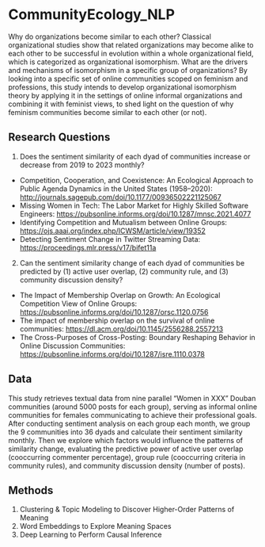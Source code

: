 # CommunityEcology_NLP

Why do organizations become similar to each other? Classical organizational studies show that related organizations may become alike to each other to be successful in evolution within a whole organizational field, which is categorized as organizational isomorphism. What are the drivers and mechanisms of isomorphism in a specific group of organizations? By looking into a specific set of online communities scoped on feminism and professions, this study intends to develop organizational isomorphism theory by applying it in the settings of online informal organizations and combining it with feminist views, to shed light on the question of why feminism communities become similar to each other (or not). 

## Research Questions

1. Does the sentiment similarity of each dyad of communities increase or decrease from 2019 to 2023 monthly?
-	Competition, Cooperation, and Coexistence: An Ecological Approach to Public Agenda Dynamics in the United States (1958–2020): http://journals.sagepub.com/doi/10.1177/00936502221125067
-	Missing Women in Tech: The Labor Market for Highly Skilled Software Engineers: https://pubsonline.informs.org/doi/10.1287/mnsc.2021.4077
-	Identifying Competition and Mutualism between Online Groups: https://ojs.aaai.org/index.php/ICWSM/article/view/19352
-	Detecting Sentiment Change in Twitter Streaming Data: https://proceedings.mlr.press/v17/bifet11a



2. Can the sentiment similarity change of each dyad of communities be predicted by (1) active user overlap, (2) community rule, and (3) community discussion density?
-	The Impact of Membership Overlap on Growth: An Ecological Competition View of Online Groups: https://pubsonline.informs.org/doi/10.1287/orsc.1120.0756
-	The impact of membership overlap on the survival of online communities: https://dl.acm.org/doi/10.1145/2556288.2557213
-	The Cross-Purposes of Cross-Posting: Boundary Reshaping Behavior in Online Discussion Communities: https://pubsonline.informs.org/doi/10.1287/isre.1110.0378


## Data

This study retrieves textual data from nine parallel “Women in XXX” Douban communities (around 5000 posts for each group), serving as informal online communities for females communicating to achieve their professional goals. After conducting sentiment analysis on each group each month, we group the 9 communities into 36 dyads and calculate their sentiment similarity monthly. Then we explore which factors would influence the patterns of similarity change, evaluating the predictive power of active user overlap (cooccurring commenter percentage), group rule (cooccurring criteria in community rules), and community discussion density (number of posts).



## Methods

1. Clustering & Topic Modeling to Discover Higher-Order Patterns of Meaning
2. Word Embeddings to Explore Meaning Spaces
3. Deep Learning to Perform Causal Inference

